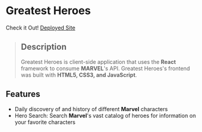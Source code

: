 # Greatest Heroes
Check it Out! [Deployed Site](https://greatest-heroes.web.app/)
>## Description
>Greatest Heroes is client-side application that uses the **React** framework to consume **MARVEL**'s API. Greatest Heroes's frontend was built with **HTML5, CSS3, and JavaScript**. 


## Features
- Daily discovery of and history of different **Marvel** characters
- Hero Search: Search **Marvel**'s vast catalog of heroes for information on your favorite characters
